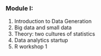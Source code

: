 ### Module I:

1. Introduction to Data Generation
2. Big data and small data
3. Theory: two cultures of statistics 
4. Data analytics startup 
5. R workshop 1 

